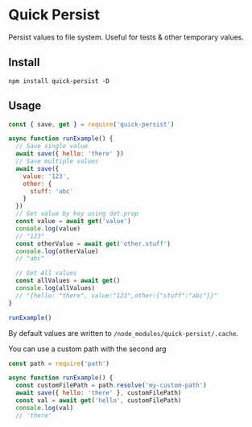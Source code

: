 # Quick Persist

Persist values to file system. Useful for tests & other temporary values.

## Install

```
npm install quick-persist -D
```

## Usage

```js
const { save, get } = require('quick-persist')

async function runExample() {
  // Save single value
  await save({ hello: 'there' })
  // Save multiple values
  await save({
    value: '123',
    other: {
      stuff: 'abc'
    }
  })
  // Get value by key using dot.prop
  const value = await get('value')
  console.log(value)
  // "123"
  const otherValue = await get('other.stuff')
  console.log(otherValue)
  // "abc"

  // Get All values
  const allValues = await get()
  console.log(allValues)
  // "{hello: "there", value:"123",other:{"stuff":"abc"}}"
}

runExample()

```

By default values are written to `/node_modules/quick-persist/.cache`.

You can use a custom path with the second arg

```js
const path = require('path')

async function runExample() {
  const customFilePath = path.resolve('my-custom-path')
  await save({ hello: 'there' }, customFilePath)
  const val = await get('hello', customFilePath)
  console.log(val)
  // 'there'
```
